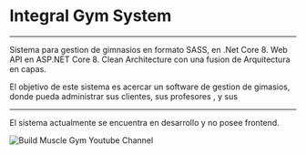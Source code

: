 <h1>Integral Gym System</h1>
<hr>
<p>Sistema para gestion de gimnasios en formato SASS, en .Net Core 8. Web API en ASP.NET Core 8. Clean Architecture con una fusion de Arquitectura en capas.</p>
<p>El objetivo de este sistema es acercar un software de gestion de gimasios, donde pueda administrar sus clientes, sus profesores , y sus</p>
<hr>
<p>El sistema actualmente se encuentra en desarrollo y no posee frontend.</p>

![Build Muscle Gym Youtube Channel](https://github.com/user-attachments/assets/7a084ec3-62b6-406c-9ca7-7ef62f33ef95)
